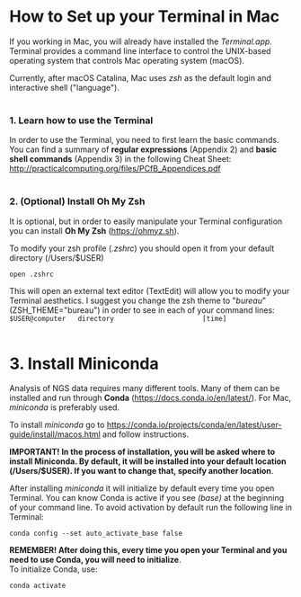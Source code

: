 # How to Set up your Terminal in Mac

If you working in Mac, you will already have installed the _Terminal.app_. Terminal provides a command line interface to control the UNIX-based operating system that controls Mac operating system (macOS).<br/>

Currently, after macOS Catalina, Mac uses _zsh_ as the default login and interactive shell ("language").  
<br/>

### 1. Learn how to use the Terminal
In order to use the Terminal, you need to first learn the basic commands. You can find a summary of **regular expressions** (Appendix 2) and **basic shell commands** (Appendix 3) in the following Cheat Sheet:  
http://practicalcomputing.org/files/PCfB_Appendices.pdf  
<br/>

### 2. (Optional) Install Oh My Zsh
It is optional, but in order to easily manipulate your Terminal configuration you can install **Oh My Zsh** (https://ohmyz.sh).

To modify your zsh profile (_.zshrc_) you should open it from your default directory (/Users/$USER)
````
open .zshrc
````
This will open an external text editor (TextEdit) will allow you to modify your Terminal aesthetics. I suggest you change the zsh theme to "_bureau_" (ZSH_THEME="bureau") in order to see in each of your command lines:<br/>
`$USER@computer   directory                      [time]`  
<br/>

# 3. Install Miniconda
Analysis of NGS data requires many different tools. Many of them can be installed and run through **Conda** (https://docs.conda.io/en/latest/). For Mac, _miniconda_ is preferably used. 

To install _miniconda_ go to https://conda.io/projects/conda/en/latest/user-guide/install/macos.html and follow instructions.  

**IMPORTANT! In the process of installation, you will be asked where to install Miniconda. By default, it will be installed into your default location (/Users/$USER). If you want to change that, specify another location**.
<br/>

After installing _miniconda_ it will initialize by default every time you open Terminal. You can know Conda is active if you see _(base)_ at the beginning of your command line. To avoid activation by default run the following line in Terminal:

````
conda config --set auto_activate_base false
````

**REMEMBER! After doing this, every time you open your Terminal and you need to use Conda, you will need to initialize**.  
To initialize Conda, use:
````
conda activate
````

